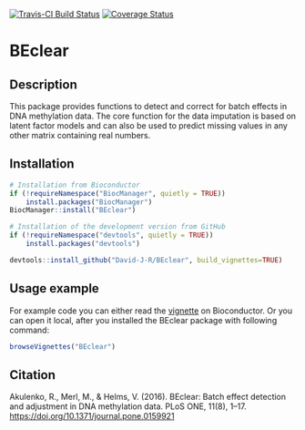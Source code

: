 [![Travis-CI Build Status](https://travis-ci.org/David-J-R/BEclear.svg?branch=master)](https://travis-ci.org/David-J-R/BEclear)
[![Coverage Status](https://img.shields.io/codecov/c/github/David-J-R/BEclear/master.svg)](https://codecov.io/github/David-J-R/BEclear?branch=master)


# BEclear

## Description

This package provides functions to detect and correct for batch effects in
DNA methylation data. The core function for the data imputation is based on 
latent factor models and can also be used to predict missing values in any other 
matrix containing real numbers.

## Installation

```r
# Installation from Bioconductor
if (!requireNamespace("BiocManager", quietly = TRUE))
    install.packages("BiocManager")
BiocManager::install("BEclear")
```

```r
# Installation of the development version from GitHub
if (!requireNamespace("devtools", quietly = TRUE))
    install.packages("devtools")

devtools::install_github("David-J-R/BEclear", build_vignettes=TRUE)
```

## Usage example

For example code you can either read the [vignette](https://bioconductor.org/packages/devel/bioc/vignettes/BEclear/inst/doc/BEclear.html) on Bioconductor. Or you can open it local, after you installed the BEclear package with following command:

```r
browseVignettes("BEclear")
```


## Citation

Akulenko, R., Merl, M., & Helms, V. (2016). BEclear: Batch effect detection and 
adjustment in DNA methylation data. PLoS ONE, 11(8), 1–17.
https://doi.org/10.1371/journal.pone.0159921
